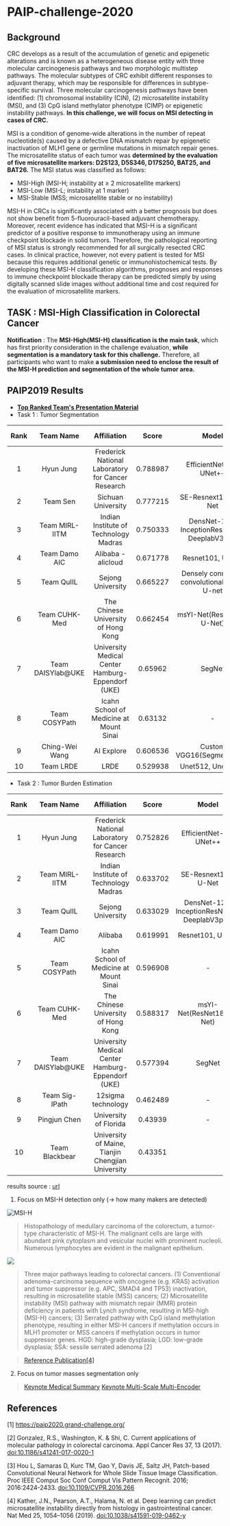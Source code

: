 # PAIP-challenge-2020

## Background

CRC develops as a result of the accumulation of genetic and epigenetic alterations and is known as a heterogeneous disease entity with three molecular carcinogenesis pathways and two morphologic multistep pathways. The molecular subtypes of CRC exhibit different responses to adjuvant therapy, which may be responsible for differences in subtype-specific survival. Three molecular carcinogenesis pathways have been identiﬁed: (1) chromosomal instability (CIN), (2) microsatellite instability (MSI), and (3) CpG island methylator phenotype (CIMP) or epigenetic instability pathways. **In this challenge, we will focus on MSI detecting in cases of CRC.**

MSI is a condition of genome-wide alterations in the number of repeat nucleotide(s) caused by a defective DNA mismatch repair by epigenetic inactivation of MLH1 gene or  germline mutations in mismatch repair genes. The microsatellite status of each tumor was **determined by the evaluation of five microsatellite markers: D2S123, D5S346, D17S250, BAT25, and BAT26.** The MSI status was classified as follows:

- MSI-High (MSI-H; instability at ≥ 2 microsatellite markers)
- MSI-Low (MSI-L; instability at 1 marker)
- MSI-Stable (MSS; microsatellite stable or no instability)

MSI-H in CRCs is significantly associated with a better prognosis but does not show benefit from 5-fluorouracil-based adjuvant chemotherapy. Moreover, recent evidence has indicated that MSI-H is a significant predictor of a positive response to immunotherapy using an immune checkpoint blockade in solid tumors. Therefore, the pathological reporting of MSI status is strongly recommended for all surgically resected CRC cases. In clinical practice, however, not every patient is tested for MSI because this requires additional genetic or immunohistochemical tests. By developing these MSI-H classification algorithms, prognoses and responses to immune checkpoint blockade therapy can be predicted simply by using digitally scanned slide images without additional time and cost required for the evaluation of microsatellite markers.

## TASK : MSI-High Classification in Colorectal Cancer

**Notification**  : The **MSI-High(MSI-H) classification is the main task**, which has first priority consideration in the challenge evaluation, **while segmentation is a mandatory task for this challenge.** Therefore, all participants who want to make **a submission need to enclose the result of the MSI-H prediction and segmentation of the whole tumor area.**

## PAIP2019 Results
- **[Top Ranked Team's Presentation Material](https://drive.google.com/file/d/1NWJdZJFHajHfod5fgO7WnoRqYuQGN_tp/view)**
- Task 1 : Tumor Segmentation

|__Rank__|__Team Name__|__Affiliation__|__Score__|__Model__|__Patch-Wise__|__Pixel_Wise__|__Ensemble__|
|:------:|:-----------:|:-------------:|:-------:|:-------:|:------------:|:------------:|:----------:|
|1       |Hyun Jung    |Frederick National Laboratory for Cancer Research|0.788987|EfficientNet-B4, UNet++|O|O|O|
|2       |Team Sen	    |Sichuan University|0.777215|SE-Resnext101, U-Net|O|O|O|
|3       |Team MIRL-IITM	|Indian Institute of Technology Madras	|0.750333|DensNet-121, InceptionResNetV2, DeeplabV3plus| |O|O|
|4       |Team Damo AIC	|Alibaba - alicloud 	|0.671778|Resnet101, U-Net| |O|O|
|5       |Team QuIIL	|Sejong University	|0.665227|Densely connected convolutional block, U-net| | |O|
|6       |Team CUHK-Med	|The Chinese University of Hong Kong	|0.662454|msYI-Net(ResNet18-U-Net)| |O|O|
|7       |Team DAISYlab@UKE	|University Medical Center Hamburg-Eppendorf (UKE)	|0.65962|SegNet| |O|O|
|8       |Team COSYPath	|Icahn School of Medicine at Mount Sinai	|0.63132|-|-|-|-|
|9       |Ching-Wei Wang |AI Explore 	|0.606536|Custom VGG16(Segmentation)| |O| |
|10      |Team LRDE	|LRDE	|0.529938|Unet512, Unet2048| |O| |

 
- Task 2 : Tumor Burden Estimation

|__Rank__|__Team Name__|__Affiliation__|__Score__|__Model__|__Patch-Wise__|__Pixel_Wise__|__Ensemble__|
|:------:|:-----------:|:-------------:|:-------:|:-------:|:------------:|:------------:|:----------:|
|1|Hyun Jung|Frederick National Laboratory for Cancer Research 	|0.752826|EfficientNet-B4, UNet++|O|O|O|
|2|Team MIRL-IITM	|Indian Institute of Technology Madras	|0.633702|SE-Resnext101, U-Net|O|O|O|
|3|Team QuIIL	|Sejong University	|0.633029|DensNet-121, InceptionResNetV2, DeeplabV3plus| |O|O|
|4|Team Damo AIC	|Alibaba	|0.619991|Resnet101, U-Net| |O|O|
|5|Team COSYPath	|Icahn School of Medicine at Mount Sinai	|0.596908|-|-|-|-|
|6|Team CUHK-Med	|The Chinese University of Hong Kong	|0.588317|msYI-Net(ResNet18-U-Net)| |O|O|
|7|Team DAISYlab@UKE	|University Medical Center Hamburg-Eppendorf (UKE)	|0.577394|SegNet| |O|O|
|8|Team Sig-IPath	|12sigma technology	|0.462489|-|-|-|-|
|9|Pingjun Chen	|University of Florida	|0.43939|-|-|-|-|
|10|Team Blackbear	|University of Maine, Tianjin Chengjian University	|0.43351

results source : [url](https://drive.google.com/file/d/1ierVsP82cPBGsi5djqoEHtRmcVF1lDe1/view)

1. Focus on MSI-H detection only (-> how many makers are detected)

![](https://www.ncbi.nlm.nih.gov/pmc/articles/PMC1850324/bin/jh0212499001.jpg?raw=true "MSI-H")

> Histopathology of medullary carcinoma of the colorectum, a tumor-type characteristic of MSI-H. The malignant cells are large with abundant pink cytoplasm and vesicular nuclei with prominent nucleoli. Numerous lymphocytes are evident in the malignant epithelium.

![](https://media.springernature.com/full/springer-static/image/art%3A10.1186%2Fs41241-017-0020-1/MediaObjects/41241_2017_20_Fig1_HTML.gif?as=webp)

> Three major pathways leading to colorectal cancers. (1) Conventional adenoma-carcinoma sequence with oncogene (e.g. KRAS) activation and tumor suppressor (e.g. APC, SMAD4 and TP53) inactivation, resulting in microsatellite stable (MSS) cancers; (2) Microsatellite instability (MSI) pathway with mismatch repair (MMR) protein deficiency in patients with Lynch syndrome, resulting in MSI-high (MSI-H) cancers; (3) Serrated pathway with CpG island methylation phenotype, resulting in either MSI-H cancers if methylation occurs in MLH1 promoter or MSS cancers if methylation occurs in tumor suppressor genes. HGD: high-grade dysplasia; LGD: low-grade dysplasia; SSA: sessile serrated adenoma [2]

> [Reference Publication[4]](https://www.nature.com/articles/s41591-019-0462-y)

2. Focus on tumor masses segmentation only

> [Keynote Medical Summary](https://drive.google.com/file/d/1b-ZcBFJBYG8knyZ4VvBGXIijApxJLgrA/view)
> [Keynote Multi-Scale Multi-Encoder](https://drive.google.com/file/d/1mFhivlYfGEjM5CTbX7qHlDyXHQ3JxaP3/view)

## References
[1] https://paip2020.grand-challenge.org/

[2] Gonzalez, R.S., Washington, K. & Shi, C. Current applications of molecular pathology in colorectal carcinoma. Appl Cancer Res 37, 13 (2017). [doi:10.1186/s41241-017-0020-1](https://doi.org/10.1186/s41241-017-0020-1)

[3] Hou L, Samaras D, Kurc TM, Gao Y, Davis JE, Saltz JH, Patch-based Convolutional Neural Network for Whole Slide Tissue Image Classification. Proc IEEE Comput Soc Conf Comput Vis Pattern Recognit. 2016; 2016:2424-2433. [doi:10.1109/CVPR.2016.266](http://openaccess.thecvf.com/content_cvpr_2016/papers/Hou_Patch-Based_Convolutional_Neural_CVPR_2016_paper.pdf) 

[4] Kather, J.N., Pearson, A.T., Halama, N. et al. Deep learning can predict microsatellite instability directly from histology in gastrointestinal cancer. Nat Med 25, 1054–1056 (2019). [doi:10.1038/s41591-019-0462-y](https://doi.org/10.1038/s41591-019-0462-y)
